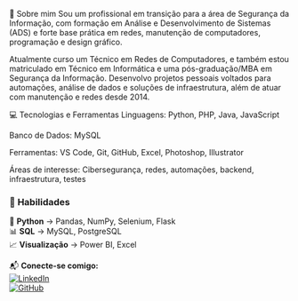 👋 Sobre mim
Sou um profissional em transição para a área de Segurança da Informação, com formação em Análise e Desenvolvimento de Sistemas (ADS) e forte base prática em redes, manutenção de computadores, programação e design gráfico.

Atualmente curso um Técnico em Redes de Computadores, e também estou matriculado em Técnico em Informática e uma pós-graduação/MBA em Segurança da Informação. Desenvolvo projetos pessoais voltados para automações, análise de dados e soluções de infraestrutura, além de atuar com manutenção e redes desde 2014.

💻 Tecnologias e Ferramentas
Linguagens: Python, PHP, Java, JavaScript

Banco de Dados: MySQL

Ferramentas: VS Code, Git, GitHub, Excel, Photoshop, Illustrator

Áreas de interesse: Cibersegurança, redes, automações, backend, infraestrutura, testes

### 📌 **Habilidades**
🐍 **Python** → Pandas, NumPy, Selenium, Flask  
📊 **SQL** → MySQL, PostgreSQL  
📈 **Visualização** → Power BI, Excel 

📬 **Conecte-se comigo:**  
[![LinkedIn](https://img.shields.io/badge/LinkedIn-blue?style=for-the-badge&logo=linkedin)](https://www.linkedin.com/in/celsoantunesnogueira/)  
[![GitHub](https://img.shields.io/badge/GitHub-black?style=for-the-badge&logo=github)](https://github.com/CelsoAntunesNogueira)  


          

